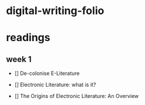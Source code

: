 # digital-writing-folio
# readings
## week 1
- [] De-colonise E-Literature

- [] Electronic Literature: what is it?

- [] The Origins of Electronic Literature: An Overview

